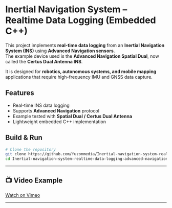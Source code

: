 # Inertial Navigation System – Realtime Data Logging (Embedded C++)

This project implements **real-time data logging** from an **Inertial Navigation System (INS)** using **Advanced Navigation sensors**.  
The example device used is the **Advanced Navigation Spatial Dual**, now called the **Certus Dual Antenna INS**.  

It is designed for **robotics, autonomous systems, and mobile mapping** applications that require high-frequency IMU and GNSS data capture.  

## Features
- Real-time INS data logging  
- Supports **Advanced Navigation** protocol  
- Example tested with **Spatial Dual / Certus Dual Antenna**  
- Lightweight embedded C++ implementation  

## Build & Run
```bash
# Clone the repository
git clone https://github.com/fuzonmedia/Inertial-navigation-system-realtime-data-logging-advanced-navigation-embedded-cpp.git
cd Inertial-navigation-system-realtime-data-logging-advanced-navigation-embedded-cpp
```

---

## 📺 Video Example
[Watch on Vimeo](https://vimeo.com/397452599?share=copy)  

---
